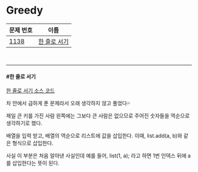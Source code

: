 # Greedy

| 문제 번호                                    | 이름                          |
| -------------------------------------------- | ----------------------------- |
| [1138](https://www.acmicpc.net/problem/1138) | [한 줄로 서기](#한-줄로-서기) |

<br>

<hr>

#### #한 줄로 서기

[한 줄로 서기 소스 코드](https://www.acmicpc.net/problem/1138)

차 안에서 급하게 푼 문제라서 오래 생각하지 않고 풀었다💦

제일 큰 키를 가진 사람 왼쪽에는 그보다 큰 사람은 없으므로 주어진 숫자들을 역순으로 생각하기로 했다.

배열을 입력 받고, 배열의 역순으로 리스트에 값을 삽입한다. 이때, list.add(a, b)와 같은 형식으로 삽입한다.

사실 이 부분은 처음 알아낸 사실인데 예를 들어, list(1, a); 라고 하면 1번 인덱스 뒤에 a를 삽입한다는 뜻이 된다. 